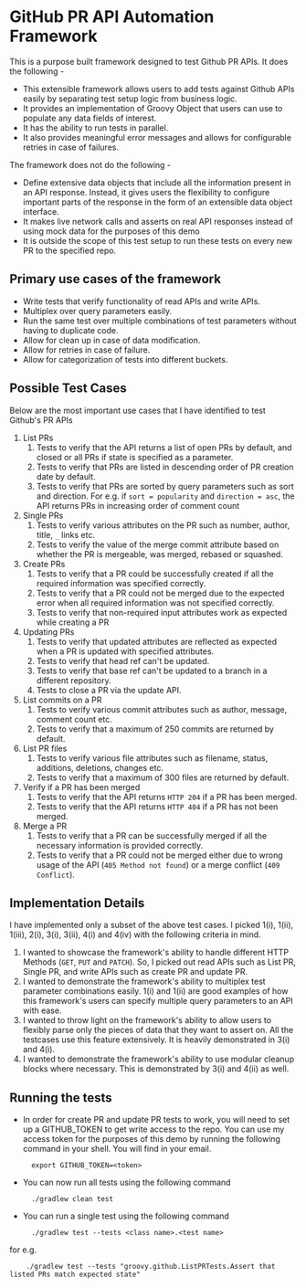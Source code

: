 GitHub PR API Automation Framework
==================================

This is a purpose built framework designed to test Github PR APIs. It does the following -
* This extensible framework allows users to add tests against Github APIs easily by separating test setup logic from business logic. 
* It provides an implementation of Groovy Object that users can use to populate any data fields of interest.
* It has the ability to run tests in parallel. 
* It also provides meaningful error messages and allows for configurable retries in case of failures.

The framework does not do the following -
* Define extensive data objects that include all the information present in an API response. Instead, it gives users the flexibility to configure important parts of the response in the form of an extensible data object interface.
* It makes live network calls and asserts on real API responses instead of using mock data for the purposes of this demo
* It is outside the scope of this test setup to run these tests on every new PR to the specified repo.

Primary use cases of the framework
------------------------------------
* Write tests that verify functionality of read APIs and write APIs.
* Multiplex over query parameters easily.
* Run the same test over multiple combinations of test parameters without having to duplicate code.
* Allow for clean up in case of data modification.
* Allow for retries in case of failure.
* Allow for categorization of tests into different buckets.

Possible Test Cases
-------------------

Below are the most important use cases that I have identified to test Github's PR APIs

1. List PRs    
    1. Tests to verify that the API returns a list of open PRs by default, and closed or all PRs if state is specified as a parameter.
    2. Tests to verify that PRs are listed in descending order of PR creation date by default.
    3.  Tests to verify that PRs are sorted by query parameters such as sort and direction. For e.g. if `sort = popularity` and `direction = asc`, the API returns PRs in increasing order of comment count
2. Single PRs
    1. Tests to verify various attributes on the PR such as number, author, title, `_` links etc.
    2. Tests to verify the value of the merge commit attribute based on whether the PR is mergeable, was merged, rebased or squashed.
3. Create PRs
    1. Tests to verify that a PR could be successfully created if all the required information was specified correctly.
    2. Tests to verify that a PR could not be merged due to the expected error when all required information was not specified correctly.
    3. Tests to verify that non-required input attributes work as expected while creating a PR
4. Updating PRs
    1. Tests to verify that updated attributes are reflected as expected when a PR is updated with specified attributes.
    2. Tests to verify that head ref can't be updated.
    3. Tests to verify that base ref can't be updated to a branch in a different repository.
    4. Tests to close a PR via the update API.
5. List commits on a PR
    1. Tests to verify various commit attributes such as author, message, comment count etc.
    2. Tests to verify that a maximum of 250 commits are returned by default.
6. List PR files
    1. Tests to verify various file attributes such as filename, status, additions, deletions, changes etc.
    2. Tests to verify that a maximum of 300 files are returned by default.
7. Verify if a PR has been merged
    1. Tests to verify that the API returns `HTTP 204` if a PR has been merged.
    2. Tests to verify that the API returns `HTTP 404` if a PR has not been merged.
8. Merge a PR
    1. Tests to verify that a PR can be successfully merged if all the necessary information is provided correctly.
    2. Tests to verify that a PR could not be merged either due to wrong usage of the API (`405 Method not found`) or a merge conflict (`409 Conflict`).
    
    
Implementation Details
----------------------
I have implemented only a subset of the above test cases. I picked 1(i), 1(ii), 1(iii), 2(i), 3(i), 3(ii), 4(i) and 4(iv) with the following criteria in mind. 
1. I wanted to showcase the framework's ability to handle different HTTP Methods (`GET`, `PUT` and `PATCH`). So, I picked out read APIs such as List PR, Single PR, and write APIs such as create PR and update PR.
2. I wanted to demonstrate the framework's ability to multiplex test parameter
 combinations easily. 1(i) and 1(ii) are good examples of how this framework's users can specify multiple query parameters to an API with ease.
3. I wanted to throw light on the framework's ability to allow users to flexibly parse only the pieces of data that they want to assert on. All the testcases use this feature extensively. It 
is heavily demonstrated in 3(i) and 4(i).
4. I wanted to demonstrate the framework's ability to use modular cleanup blocks where necessary. This is demonstrated by 3(i) and 4(ii) as well.

Running the tests
-----------------
* In order for create PR and update PR tests to work, you will need to set up a GITHUB_TOKEN to get write access to the repo. You can use my access token for the purposes of this demo by running the following command in your shell. You will find <token> in your email.

        export GITHUB_TOKEN=<token>

* You can now run all tests using the following command
        
        ./gradlew clean test

* You can run a single test using the following command

        ./gradlew test --tests <class name>.<test name>

for e.g.

        ./gradlew test --tests "groovy.github.ListPRTests.Assert that listed PRs match expected state"
